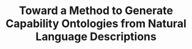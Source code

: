 ---
layout: default
title: Toward a Method to Generate Capability Ontologies from Natural Language Descriptions
authors: Vieira da Silva, Luis Miguel; Köcher, Aljosha; Gehlhoff, Felix; Fay, Alexander
publication: 2024 IEEE 29th International Conference on Emerging Technologies and Factory Automation (ETFA)
year: 2024
doi: 10.48550/arXiv.2406.07962
---
